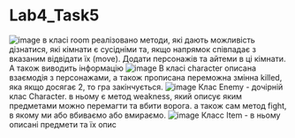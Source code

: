 # Lab4_Task5
![image](https://user-images.githubusercontent.com/116554137/225134650-350f7fad-01a4-4e11-ad4c-441e88103fd9.png)
в класі room реалізовано методи, які дають можливість дізнатися, які кімнати є сусідніми та, якщо напрямок співпадає з вказаним відвідати їх (move). Додати персонажів та айтеми в ці кімнати. А також виводить інформацію
![image](https://user-images.githubusercontent.com/116554137/225135300-9a74aac1-65c4-4b40-87fd-a2e0a7dc2623.png)
В класі character описана взаємодія з персонажами, а також прописана переможна змінна killed, яка якщо досягає 2, то гра закінчується.
![image](https://user-images.githubusercontent.com/116554137/225135621-b4364992-b91d-4966-9bb1-eb7cb6bc8aaf.png)
Клас Enemy - дочірній клас Character. в ньому є метод weakness, який описує яким предметами можно перемагти та вбити ворога. а також сам метод fight, в якому ми або вбиваємо або вмираємо.
![image](https://user-images.githubusercontent.com/116554137/225136081-5b66562d-8e6f-437f-9296-0758bd57f1b4.png)
Класс Item - в ньому описані предмети та їх опис
